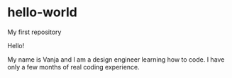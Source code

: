 # hello-world
My first repository

Hello!

My name is Vanja and I am a design engineer learning how to code.
I have only a few months of real coding experience.
